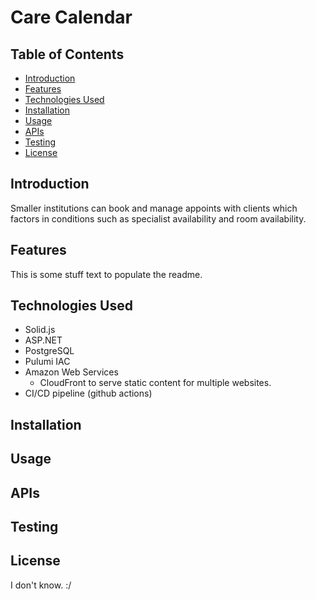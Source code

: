 # Care Calendar

## Table of Contents
- [Introduction](https://github.com/stokes-adam/care-calendar#introduction)
- [Features](https://github.com/stokes-adam/care-calendar#features)
- [Technologies Used](https://github.com/stokes-adam/care-calendar#technologies-used)
- [Installation](https://github.com/stokes-adam/care-calendar#installation)
- [Usage](https://github.com/stokes-adam/care-calendar#usage)
- [APIs](https://github.com/stokes-adam/care-calendar#apis)
- [Testing](https://github.com/stokes-adam/care-calendar#testing)
- [License](https://github.com/stokes-adam/care-calendar#license)

## Introduction
Smaller institutions can book and manage appoints with clients which factors in conditions such as specialist availability and room availability.

## Features
This is some stuff text to populate the readme.

## Technologies Used
- Solid.js
- ASP.NET
- PostgreSQL
- Pulumi IAC
- Amazon Web Services
	- CloudFront to serve static content for multiple websites.
- CI/CD pipeline (github actions)

## Installation


## Usage


## APIs


## Testing


## License
I don't know. :/